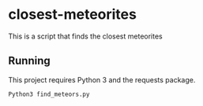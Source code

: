 # closest-meteorites
This is a script that finds the closest meteorites

## Running

This project requires Python 3 and the requests package.

`Python3 find_meteors.py`
